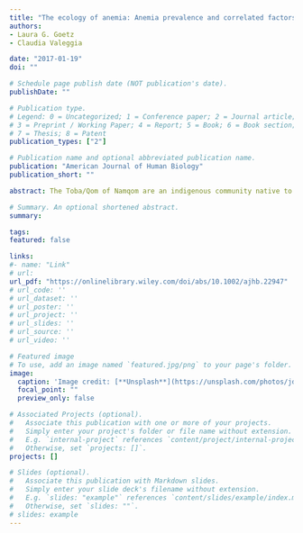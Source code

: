 ```yaml
---
title: "The ecology of anemia: Anemia prevalence and correlated factors in adult indigenous women in Argentina"
authors:
- Laura G. Goetz
- Claudia Valeggia

date: "2017-01-19"
doi: ""

# Schedule page publish date (NOT publication's date).
publishDate: ""

# Publication type.
# Legend: 0 = Uncategorized; 1 = Conference paper; 2 = Journal article;
# 3 = Preprint / Working Paper; 4 = Report; 5 = Book; 6 = Book section;
# 7 = Thesis; 8 = Patent
publication_types: ["2"]

# Publication name and optional abbreviated publication name.
publication: "American Journal of Human Biology"
publication_short: ""

abstract: The Toba/Qom of Namqom are an indigenous community native to the Gran Chaco region of northern Argentina. Historically seminomadic foragers, the diet of peri‐urban community members has rapidly changed from high‐protein, high‐fiber to hypercaloric, processed. This study aims to understand the impact of this nutritional transition on aspects of women's health by exploring the relationship between prevalence of anemia and current diet composition, place of birth, and reproductive history.

# Summary. An optional shortened abstract.
summary:

tags:
featured: false

links:
#- name: "Link"
# url: 
url_pdf: "https://onlinelibrary.wiley.com/doi/abs/10.1002/ajhb.22947"
# url_code: ''
# url_dataset: ''
# url_poster: ''
# url_project: ''
# url_slides: ''
# url_source: ''
# url_video: ''

# Featured image
# To use, add an image named `featured.jpg/png` to your page's folder. 
image:
  caption: 'Image credit: [**Unsplash**](https://unsplash.com/photos/jdD8gXaTZsc)'
  focal_point: ""
  preview_only: false

# Associated Projects (optional).
#   Associate this publication with one or more of your projects.
#   Simply enter your project's folder or file name without extension.
#   E.g. `internal-project` references `content/project/internal-project/index.md`.
#   Otherwise, set `projects: []`.
projects: []

# Slides (optional).
#   Associate this publication with Markdown slides.
#   Simply enter your slide deck's filename without extension.
#   E.g. `slides: "example"` references `content/slides/example/index.md`.
#   Otherwise, set `slides: ""`.
# slides: example
---
```




